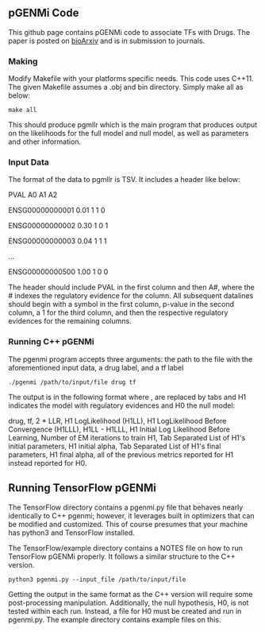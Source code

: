 ## pGENMi Code

This github page contains pGENMi code to associate TFs with Drugs. The paper is posted on [bioArxiv](http://www.biorxiv.org/content/early/2017/06/02/145607) and is in submission to journals.

### Making
Modify Makefile with your platforms specific needs. This code uses C++11.
The given Makefile assumes a .obj and bin directory. Simply make all as below:

    make all
  
This should produce pgmllr which is the main program that produces output on the likelihoods for the full model and null model, as well as parameters and other information.

### Input Data

The format of the data to pgmllr is TSV. It includes a header like below:

PVAL  A0  A1  A2

ENSG00000000001 0.01 1 1 0

ENSG00000000002 0.30 1 0 1

ENSG00000000003 0.04 1 1 1

...

ENSG00000000500 1.00  1 0 0

The header should include PVAL in the first column and then A#, where the # indexes the regulatory evidence for the column.
All subsequent datalines should begin with a symbol in the first column, p-value in the second column, a 1 for the third column, and then the respective regulatory evidences for the remaining columns.

### Running C++ pGENMi

The pgenmi program accepts three arguments: the path to the file with the aforementioned input data, a drug label, and a tf label
    
    ./pgenmi /path/to/input/file drug tf

The output is in the following format where , are replaced by tabs and H1 indicates the model with regulatory evidences and H0 the null model:

drug, tf, 2 * LLR, H1 LogLikelihood (H1LL), H1 LogLikelihood Before Convergence (H1LLL), H1LL - H1LLL, H1 Initial Log Likelihood Before Learning, Number of EM iterations to train H1, Tab Separated List of H1's initial parameters, H1 initial alpha, Tab Separated List of H1's final parameters, H1 final alpha, all of the previous metrics reported for H1 instead reported for H0.

## Running TensorFlow pGENMi

The TensorFlow directory contains a pgenmi.py file that behaves nearly identically to C++ pgenmi; however, it leverages built in optimizers that can be modified and customized. This of course presumes that your machine has python3 and TensorFlow installed.

The TensorFlow/example directory contains a NOTES file on how to run TensorFlow pGENMi properly. It follows a similar structure to the C++ version.

    python3 pgenmi.py --input_file /path/to/input/file

Getting the output in the same format as the C++ version will require some post-processing manipulation. Additionally, the null hypothesis, H0, is not tested within each run. Instead, a file for H0 must be created and run in pgenmi.py. The example directory contains example files on this.

